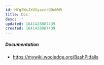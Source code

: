 ```yaml
---
id: MYgSWsJXUVyazcrQOnWWR
title: Doc
desc: ''
updated: 1641428887439
created: 1641428887439
---
```


##### Documentation

- <https://mywiki.wooledge.org/BashPitfalls>
